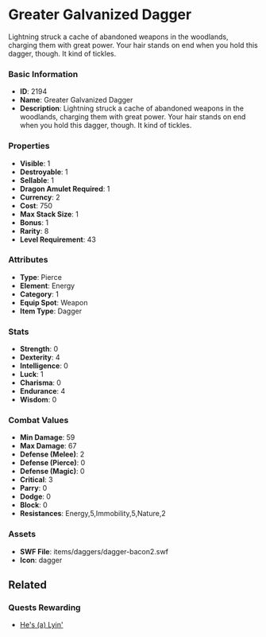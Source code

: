 # Greater Galvanized Dagger

Lightning struck a cache of abandoned weapons in the woodlands, charging them with great power.  Your hair stands on end when you hold this dagger, though.  It kind of tickles.

### Basic Information

- **ID**: 2194
- **Name**: Greater Galvanized Dagger
- **Description**: Lightning struck a cache of abandoned weapons in the woodlands, charging them with great power.  Your hair stands on end when you hold this dagger, though.  It kind of tickles.

### Properties

- **Visible**: 1
- **Destroyable**: 1
- **Sellable**: 1
- **Dragon Amulet Required**: 1
- **Currency**: 2
- **Cost**: 750
- **Max Stack Size**: 1
- **Bonus**: 1
- **Rarity**: 8
- **Level Requirement**: 43

### Attributes

- **Type**: Pierce
- **Element**: Energy
- **Category**: 1
- **Equip Spot**: Weapon
- **Item Type**: Dagger

### Stats

- **Strength**: 0
- **Dexterity**: 4
- **Intelligence**: 0
- **Luck**: 1
- **Charisma**: 0
- **Endurance**: 4
- **Wisdom**: 0

### Combat Values

- **Min Damage**: 59
- **Max Damage**: 67
- **Defense (Melee)**: 2
- **Defense (Pierce)**: 0
- **Defense (Magic)**: 0
- **Critical**: 3
- **Parry**: 0
- **Dodge**: 0
- **Block**: 0
- **Resistances**: Energy,5,Immobility,5,Nature,2

### Assets

- **SWF File**: items/daggers/dagger-bacon2.swf
- **Icon**: dagger

## Related

### Quests Rewarding

- [He's (a) Lyin'](../quests/346-he-s-a-lyin.md)

